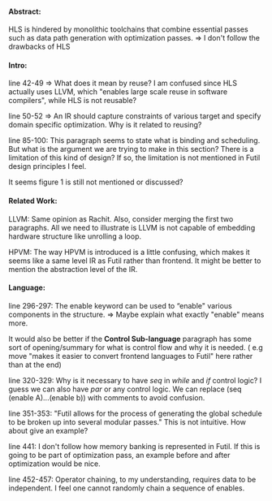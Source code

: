 #### Abstract:

HLS is hindered by monolithic toolchains that combine essential passes such as data path generation with optimization passes. => I don't follow the drawbacks of HLS

#### Intro:

line 42-49 => What does it mean by reuse? I am confused since HLS actually uses LLVM, which "enables large scale reuse in software compilers", while HLS is not reusable? 

line 50-52 => An IR should capture constraints of various target and specify domain specific optimization. Why is it related to reusing?

line 85-100: This paragraph seems to state what is binding and scheduling. But what is the argument we are trying to make in this section? There is a limitation of this kind of design? If so, the limitation is not mentioned in Futil design principles I feel.

It seems figure 1 is still not mentioned or discussed?

#### Related Work:

LLVM: Same opinion as Rachit. Also, consider merging the first two paragraphs. All we need to illustrate is LLVM is not capable of embedding hardware structure like unrolling a loop.

HPVM: The way HPVM is introduced is a little confusing, which makes it seems like a same level IR as Futil rather than frontend. It might be better to mention the abstraction level of the IR.

#### Language:

line 296-297: The enable keyword can be used to “enable" various components in the structure. => Maybe explain what exactly "enable" means more.

It would also be better if the **Control Sub-language** paragraph has some sort of opening/summary for what is control flow and why it is needed. ( e.g move "makes it easier to convert frontend languages to Futil" here rather than at the end)

line 320-329: Why is it necessary to have *seq* in *while* and *if* control logic? I guess we can also have *par* or any control logic. We can replace (seq (enable A)...(enable b)) with comments to avoid confusion.

line 351-353: "Futil allows for the process of generating the global schedule to be broken up into several modular passes." This is not intuitive. How about give an example?

line 441: I don't follow how memory banking is represented in Futil. If this is going to be part of optimization pass, an example before and after optimization would be nice.

line 452-457: Operator chaining, to my understanding, requires data to be independent. I feel one cannot randomly chain a sequence of enables.

 



